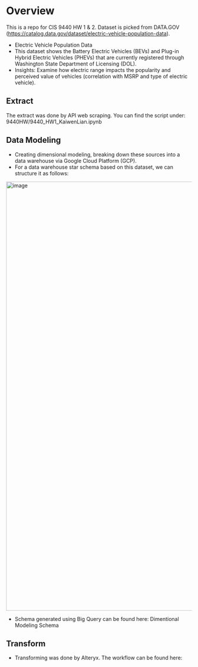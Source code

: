 # Overview

This is a repo for CIS 9440 HW 1 & 2. Dataset is picked from DATA.GOV (https://catalog.data.gov/dataset/electric-vehicle-population-data).

- Electric Vehicle Population Data
- This dataset shows the Battery Electric Vehicles (BEVs) and Plug-in Hybrid Electric Vehicles (PHEVs) that are currently registered through Washington State Department of Licensing (DOL).
- Insights: Examine how electric range impacts the popularity and perceived value of vehicles (correlation with MSRP and type of electric vehicle).


## Extract

The extract was done by API web scraping. You can find the script under: 
  9440HW/9440_HW1_KaiwenLian.ipynb


## Data Modeling
- Creating dimensional modeling, breaking down these sources into a data warehouse via Google Cloud Platform (GCP). 
- For a data warehouse star schema based on this dataset, we can structure it as follows:
<img width="1163" alt="image" src="https://github.com/KaiwenLian/9440HW/assets/77905682/7194bd0c-d2ae-488f-86fe-26520b5f5020">


- Schema generated using Big Query can be found here:
  Dimentional Modeling Schema

## Transform

- Transforming was done by Alteryx. The workflow can be found here:

